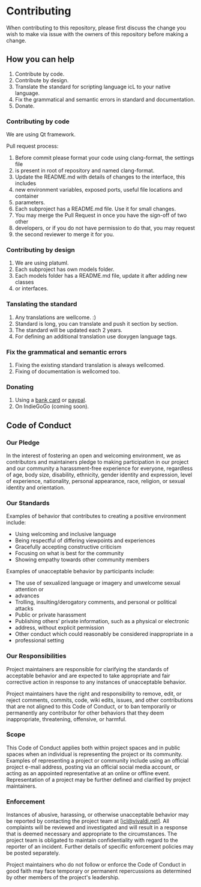 # Contributing

When contributing to this repository, please first discuss the change you wish 
to make via issue with the owners of this repository before making a change. 

## How you can help

1. Contribute by code.
2. Contribute by design.
3. Translate the standard for scripting language icL to your native language.
4. Fix the grammatical and semantic errors in standard and documentation.
5. Donate.

### Contributing by code

We are using Qt framework.

Pull request process:
1. Before commit please format your code using clang-format, the settings file 
2. is present in root of repository and named clang-format.
2. Update the README.md with details of changes to the interface, this includes 
3. new environment variables, exposed ports, useful file locations and container 
4. parameters.
3. Each subproject has a README.md file. Use it for small changes.
4. You may merge the Pull Request in once you have the sign-off of two other 
5. developers, or if you do not have permission to do that, you may request 
6. the second reviewer to merge it for you.

### Contributing by design

1. We are using platuml.
2. Each subproject has own models folder.
3. Each models folder has a README.md file, update it after adding new classes 
4. or interfaces.

### Tanslating the standard

1. Any translations are wellcome. :)
2. Standard is long, you can translate and push it section by section.
3. The standard will be updated each 2 years.
4. For defining an additional translation use doxygen language tags.

### Fix the grammatical and semantic errors

1. Fixing the existing standard translation is always wellcomed.
2. Fixing of documentation is wellcomed too.

### Donating

1. Using a [bank card][ymoney] or [paypal][ppal].
2. On IndieGoGo (coming soon).

## Code of Conduct

### Our Pledge

In the interest of fostering an open and welcoming environment, we as 
contributors and maintainers pledge to making participation in our project and 
our community a harassment-free experience for everyone, regardless of age, body 
size, disability, ethnicity, gender identity and expression, level of 
experience, nationality, personal appearance, race, religion, or sexual identity 
and orientation.

### Our Standards

Examples of behavior that contributes to creating a positive environment 
include:

* Using welcoming and inclusive language
* Being respectful of differing viewpoints and experiences
* Gracefully accepting constructive criticism
* Focusing on what is best for the community
* Showing empathy towards other community members

Examples of unacceptable behavior by participants include:

* The use of sexualized language or imagery and unwelcome sexual attention or 
* advances
* Trolling, insulting/derogatory comments, and personal or political attacks
* Public or private harassment
* Publishing others' private information, such as a physical or electronic 
* address, without explicit permission
* Other conduct which could reasonably be considered inappropriate in a 
* professional setting

### Our Responsibilities

Project maintainers are responsible for clarifying the standards of acceptable 
behavior and are expected to take appropriate and fair corrective action in 
response to any instances of unacceptable behavior.

Project maintainers have the right and responsibility to remove, edit, or reject 
comments, commits, code, wiki edits, issues, and other contributions that are 
not aligned to this Code of Conduct, or to ban temporarily or permanently any 
contributor for other behaviors that they deem inappropriate, threatening, 
offensive, or harmful.

### Scope

This Code of Conduct applies both within project spaces and in public spaces 
when an individual is representing the project or its community. Examples of 
representing a project or community include using an official project e-mail 
address, posting via an official social media account, or acting as an 
appointed representative at an online or offline event. Representation of a 
project may be further defined and clarified by project maintainers.

### Enforcement

Instances of abusive, harassing, or otherwise unacceptable behavior may be 
reported by contacting the project team at [icl@vivaldi.net]. All complaints 
will be reviewed and investigated and will result in a response that is deemed 
necessary and appropriate to the circumstances. The project team is obligated to 
maintain confidentiality with regard to the reporter of an incident. Further 
details of specific enforcement policies may be posted separately.

Project maintainers who do not follow or enforce the Code of Conduct in good 
faith may face temporary or permanent repercussions as determined by other 
members of the project's leadership.

[ymoney]: http://yasobe.ru/na/icl
[ppal]: https://www.paypal.me/lixcode